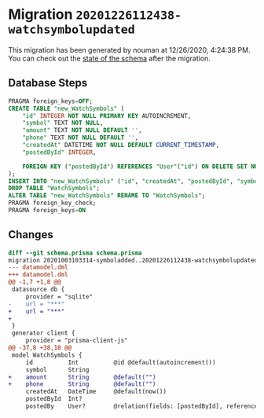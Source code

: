 # Migration `20201226112438-watchsymbolupdated`

This migration has been generated by nouman at 12/26/2020, 4:24:38 PM.
You can check out the [state of the schema](./schema.prisma) after the migration.

## Database Steps

```sql
PRAGMA foreign_keys=OFF;
CREATE TABLE "new_WatchSymbols" (
    "id" INTEGER NOT NULL PRIMARY KEY AUTOINCREMENT,
    "symbol" TEXT NOT NULL,
    "amount" TEXT NOT NULL DEFAULT '',
    "phone" TEXT NOT NULL DEFAULT '',
    "createdAt" DATETIME NOT NULL DEFAULT CURRENT_TIMESTAMP,
    "postedById" INTEGER,

    FOREIGN KEY ("postedById") REFERENCES "User"("id") ON DELETE SET NULL ON UPDATE CASCADE
);
INSERT INTO "new_WatchSymbols" ("id", "createdAt", "postedById", "symbol") SELECT "id", "createdAt", "postedById", "symbol" FROM "WatchSymbols";
DROP TABLE "WatchSymbols";
ALTER TABLE "new_WatchSymbols" RENAME TO "WatchSymbols";
PRAGMA foreign_key_check;
PRAGMA foreign_keys=ON
```

## Changes

```diff
diff --git schema.prisma schema.prisma
migration 20201003103314-symboladded..20201226112438-watchsymbolupdated
--- datamodel.dml
+++ datamodel.dml
@@ -1,7 +1,8 @@
 datasource db {
     provider = "sqlite"
-    url = "***"
+    url = "***"
+  
 }
 generator client {
     provider = "prisma-client-js"
@@ -37,8 +38,10 @@
 model WatchSymbols {
     id          Int          @id @default(autoincrement())
     symbol      String
+    amount      String       @default("")
+    phone       String       @default("")
     createdAt   DateTime     @default(now())
     postedById  Int?
     postedBy    User?        @relation(fields: [postedById], references: [id])
```


